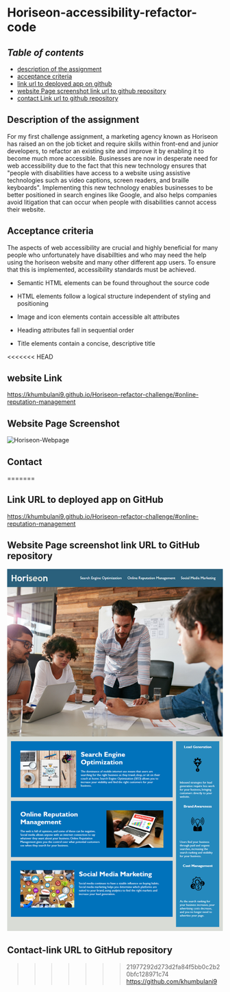 # Horiseon-accessibility-refactor-code

## **_Table of contents_** 
* [description of the assignment](#description-of-the-assignment)
* [acceptance criteria](#acceptance-criteria)
* [link url to deployed app on github](#link-url-to-deployed-app-on-github)
* [website Page screenshot link url to github repository](#website-page-screenshot-link-url-to-github-repository)
* [contact Link url to github repository](#contact-link-url-to-github-repository)

## Description of the assignment 

For my first challenge assignment, a marketing agency known as Horiseon has raised an on the job ticket and require skills within front-end and junior developers, to refactor an existing site and improve it by enabling it to become much more accessible.
Businesses are now in desperate need for web accessibility due to the fact that this new technology ensures that "people with disabilities have access to a website using assistive technologies such as video captions, screen readers, and braille keyboards". Implementing this new technology enables businesses to be better positioned in search engines like Google, and also helps companies avoid litigation that can occur when people with disabilities cannot access their website.

## Acceptance criteria

The aspects of web accessibility are crucial and highly beneficial for many people who unfortunately have disabillties and who may need the help using the horiseon website and many other different app users. To ensure that this is implemented, accessibility standards must be achieved.

* Semantic HTML elements can be found throughout the source code

* HTML elements follow a logical structure independent of styling and positioning

* Image and icon elements contain accessible alt attributes

* Heading attributes fall in sequential order

* Title elements contain a concise, descriptive title

<<<<<<< HEAD
## website Link
https://khumbulani9.github.io/Horiseon-refactor-challenge/#online-reputation-management


## Website Page Screenshot
![Horiseon-Webpage](C:\Users\MKJubane\Assignment\Horiseon-refactor-challenge\assets\01-html-css-git-challenge-demo.png) 

## Contact
=======
 ## Link URL to deployed app on GitHub

https://khumbulani9.github.io/Horiseon-refactor-challenge/#online-reputation-management

## Website Page screenshot link URL to GitHub repository
![HoriseonScreen](https://github.com/khumbulani9/Horiseon-refactor-challenge/blob/main/01-html-css-git-challenge-demo.png?raw=true) 

## Contact-link URL to GitHub repository

>>>>>>> 21977292d273d2fa84f5bb0c2b20bfc128971c74
https://github.com/khumbulani9 


 

